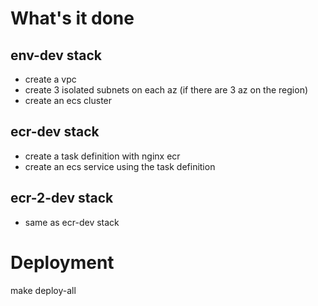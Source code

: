 

# What's it done

## env-dev stack

* create a vpc
* create 3 isolated subnets on each az (if there are 3 az on the region)
* create an ecs cluster

## ecr-dev stack

* create a task definition with nginx ecr
* create an ecs service using the task definition

## ecr-2-dev stack

* same as ecr-dev stack

# Deployment

make deploy-all


